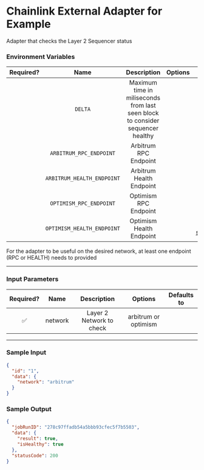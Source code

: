 # Chainlink External Adapter for Example

Adapter that checks the Layer 2 Sequencer status

### Environment Variables

| Required? |            Name            |                                  Description                                   | Options |                 Defaults to                  |
| :-------: | :------------------------: | :----------------------------------------------------------------------------: | :-----: | :------------------------------------------: |
|           |          `DELTA`           | Maximum time in miliseconds from last seen block to consider sequencer healthy |         |                120000 (2 min)                |
|           |  `ARBITRUM_RPC_ENDPOINT`   |                             Arbitrum RPC Endpoint                              |         |         https://arb1.arbitrum.io/rpc         |
|           | `ARBITRUM_HEALTH_ENDPOINT` |                            Arbitrum Health Endpoint                            |         |                                              |
|           |  `OPTIMISM_RPC_ENDPOINT`   |                             Optimism RPC Endpoint                              |         |         https://mainnet.optimism.io          |
|           | `OPTIMISM_HEALTH_ENDPOINT` |                            Optimism Health Endpoint                            |         | https://mainnet-sequencer.optimism.io/health |

For the adapter to be useful on the desired network, at least one endpoint (RPC or HEALTH) needs to provided

---

### Input Parameters

| Required? |  Name   |       Description        |       Options        | Defaults to |
| :-------: | :-----: | :----------------------: | :------------------: | :---------: |
|    ✅     | network | Layer 2 Network to check | arbitrum or optimism |             |

---

### Sample Input

```json
{
  "id": "1",
  "data": {
    "network": "arbitrum"
  }
}
```

### Sample Output

```json
{
  "jobRunID": "278c97ffadb54a5bbb93cfec5f7b5503",
  "data": {
    "result": true,
    "isHealthy": true
  },
  "statusCode": 200
}
```
